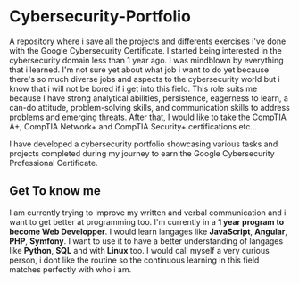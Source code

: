 # Cybersecurity-Portfolio
A repository where i save all the projects and differents exercises i've done with the Google Cybersecurity Certificate.
I started being interested in the cybersecurity domain less than 1 year ago. I was mindblown by everything that i learned. I'm not sure yet about what job i want to do yet because there's so much diverse jobs and aspects to the cybersecurity world but i know that i will not be bored if i get into this field. This role suits me because I have strong analytical abilities, persistence, eagerness to learn, a can-do attitude, problem-solving skills, and communication skills to address problems and emerging threats.
After that, I would like to take the CompTIA A+, CompTIA Network+ and CompTIA Security+ certifications etc...

I have developed a cybersecurity portfolio showcasing various tasks and projects completed during my journey to earn the Google Cybersecurity Professional Certificate. 

## Get To know me

I am currently trying to improve my written and verbal communication and i want to get better at programming too. I'm currently in a **1 year program to become Web Developper**. I would learn langages like **JavaScript**, **Angular**, **PHP**, **Symfony**. I want to use it to have a better understanding of langages like **Python**, **SQL** and with **Linux** too. 
I would call myself a very curious person, i dont like the routine so the continuous learning in this field matches perfectly with who i am. 
